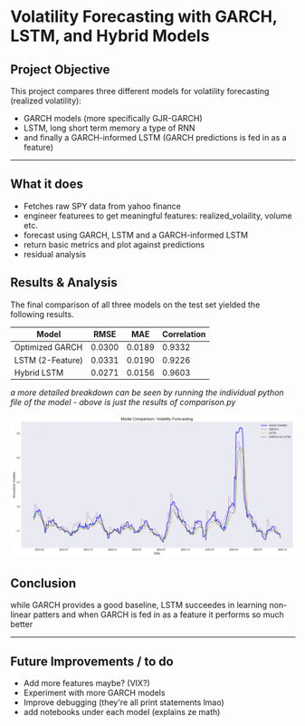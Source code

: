 # Volatility Forecasting with GARCH, LSTM, and Hybrid Models

## Project Objective
This project compares three different models for volatility forecasting (realized volatility):
- GARCH models (more specifically GJR-GARCH)
- LSTM, long short term memory a type of RNN
- and finally a GARCH-informed LSTM (GARCH predictions is fed in as a feature)

---


## What it does

- Fetches raw SPY data from yahoo finance 
- engineer featurees to get meaningful features: realized_volaility, volume etc.
- forecast using GARCH, LSTM and a GARCH-informed LSTM
- return basic metrics and plot against predictions
- residual analysis



##  Results & Analysis

The final comparison of all three models on the test set yielded the following results.


| Model              | RMSE   | MAE    | Correlation | 
| ------------------ |--------|--------|-------------| 
| Optimized GARCH    | 0.0300 | 0.0189 | 0.9332      | 
| LSTM (2-Feature)   | 0.0331 | 0.0190 | 0.9226      | 
| Hybrid LSTM        | 0.0271 | 0.0156 | 0.9603      | 

*a more detailed breakdown can be seen by running the individual python file of the model - 
above is just the results of
comparison.py*

![Final Plot](comparison.png)

## Conclusion

while GARCH provides a good baseline, LSTM succeedes in learning non-linear patters and when GARCH is fed in
as a feature it performs so much better 

---

## Future Improvements / to do

- Add more features maybe? (VIX?)
- Experiment with more GARCH models
- Improve debugging (they're all print statements lmao)
- add notebooks under each model (explains ze math)
